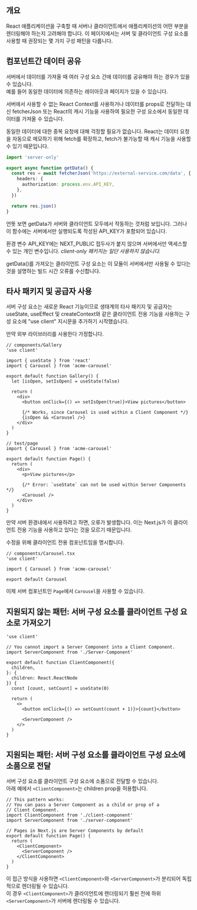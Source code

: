 ## 개요

React 애플리케이션을 구축할 때 서버나 클라이언트에서 애플리케이션의 어떤 부분을 렌더링해야 하는지 고려해야 합니다.
이 페이지에서는 서버 및 클라이언트 구성 요소를 사용할 때 권장되는 몇 가지 구성 패턴을 다룹니다.

## 컴포넌트간 데이터 공유

서버에서 데이터를 가져올 때 여러 구성 요소 간에 데이터를 공유해야 하는 경우가 있을 수 있습니다.  
예를 들어 동일한 데이터에 의존하는 레이아웃과 페이지가 있을 수 있습니다.

서버에서 사용할 수 없는 React Context를 사용하거나 데이터를 props로 전달하는 대신 fetcherJson 또는 React의 캐시 기능을 사용하여 필요한 구성 요소에서 동일한 데이터를 가져올 수 있습니다.

동일한 데이터에 대한 중복 요청에 대해 걱정할 필요가 없습니다. React는 데이터 요청을 자동으로 메모하기 위해 fetch를 확장하고, fetch가 불가능할 때 캐시 기능을 사용할 수 있기 때문입니다.

```ts
import 'server-only'

export async function getData() {
  const res = await fetcherJson('https://external-service.com/data', {
    headers: {
      authorization: process.env.API_KEY,
    },
  })

  return res.json()
}
```

언뜻 보면 getData가 서버와 클라이언트 모두에서 작동하는 것처럼 보입니다.
그러나 이 함수에는 서버에서만 실행되도록 작성된 API_KEY가 포함되어 있습니다.

환경 변수 API_KEY에는 NEXT_PUBLIC 접두사가 붙지 않으며 서버에서만 액세스할 수 있는 개인 변수입니다.
<i>client-only 패키지는 일단 사용하지 않습니다.</i>

getData()를 가져오는 클라이언트 구성 요소는 이 모듈이 서버에서만 사용될 수 있다는 것을 설명하는 빌드 시간 오류를 수신합니다.

## 타사 패키지 및 공급자 사용

서버 구성 요소는 새로운 React 기능이므로 생태계의 타사 패키지 및 공급자는 useState, useEffect 및 createContext와 같은 클라이언트 전용 기능을 사용하는 구성 요소에 "use client" 지시문을 추가하기 시작했습니다.

만약 외부 라이브러리를 사용한다 가정합니다.

```tsx
// components/Gallery
'use client'

import { useState } from 'react'
import { Carousel } from 'acme-carousel'

export default function Gallery() {
  let [isOpen, setIsOpen] = useState(false)

  return (
    <div>
      <button onClick={() => setIsOpen(true)}>View pictures</button>

      {/* Works, since Carousel is used within a Client Component */}
      {isOpen && <Carousel />}
    </div>
  )
}

// test/page
import { Carousel } from 'acme-carousel'

export default function Page() {
  return (
    <div>
      <p>View pictures</p>

      {/* Error: `useState` can not be used within Server Components */}
      <Carousel />
    </div>
  )
}
```

만약 서버 환경내에서 사용하려고 하면, 오류가 발생합니다.
이는 Next.js가 <Carousel />이 클라이언트 전용 기능을 사용하고 있다는 것을 모르기 때문입니다.

수정을 위해 클라이언트 전용 컴포넌트임을 명시합니다.

```tsx
// components/Carousel.tsx
'use client'

import { Carousel } from 'acme-carousel'

export default Carousel
```

이제 서버 컴포넌트인 `Page`에서 `Carousel`을 사용할 수 있습니다.

## 지원되지 않는 패턴: 서버 구성 요소를 클라이언트 구성 요소로 가져오기

```tsx
'use client'

// You cannot import a Server Component into a Client Component.
import ServerComponent from './Server-Component'

export default function ClientComponent({
  children,
}: {
  children: React.ReactNode
}) {
  const [count, setCount] = useState(0)

  return (
    <>
      <button onClick={() => setCount(count + 1)}>{count}</button>

      <ServerComponent />
    </>
  )
}
```

## 지원되는 패턴: 서버 구성 요소를 클라이언트 구성 요소에 소품으로 전달

서버 구성 요소를 클라이언트 구성 요소에 소품으로 전달할 수 있습니다.  
아래 예에서 `<ClientComponent>`는 children prop을 허용합니다.

```tsx
// This pattern works:
// You can pass a Server Component as a child or prop of a
// Client Component.
import ClientComponent from './client-component'
import ServerComponent from './server-component'

// Pages in Next.js are Server Components by default
export default function Page() {
  return (
    <ClientComponent>
      <ServerComponent />
    </ClientComponent>
  )
}
```

이 접근 방식을 사용하면 `<ClientComponent>`와 `<ServerComponent>`가 분리되어 독립적으로 렌더링될 수 있습니다.  
이 경우 `<ClientComponent>`가 클라이언트에 렌더링되기 훨씬 전에 하위 `<ServerComponent>`가 서버에 렌더링될 수 있습니다.
